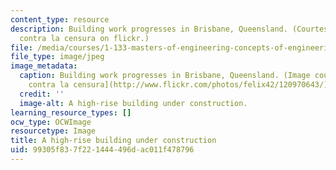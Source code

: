 ```yaml
---
content_type: resource
description: Building work progresses in Brisbane, Queensland. (Courtesy of Felix42
  contra la censura on flickr.)
file: /media/courses/1-133-masters-of-engineering-concepts-of-engineering-practice-fall-2007/99305f837f221444496dac011f478796_1-133f07.jpg
file_type: image/jpeg
image_metadata:
  caption: Building work progresses in Brisbane, Queensland. (Image courtesy of [Felix42
    contra la censura](http://www.flickr.com/photos/felix42/120970643/) on Flickr.)
  credit: ''
  image-alt: A high-rise building under construction.
learning_resource_types: []
ocw_type: OCWImage
resourcetype: Image
title: A high-rise building under construction
uid: 99305f83-7f22-1444-496d-ac011f478796
---
```

